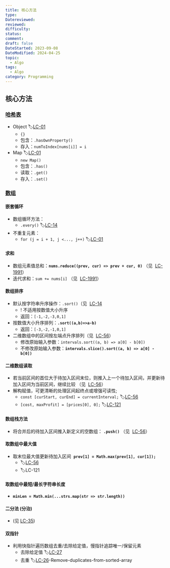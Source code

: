 ```yaml
---
title: 核心方法
type: 
Datereviewed: 
reviewed: 
difficulty: 
status: 
comment: 
draft: false
DateStarted: 2023-09-08
DateModified: 2024-04-25
topic:
  - Algo
tags:
  - Algo
category: Programming
---
```


## 核心方法

### [哈希表](Hash-Table)

- Object 🏷️[LC-01](1.两数之和-Two-Sums)
  - `{}`
  - 包含：`.hasOwnProperty()`
  - 存入：`numToIndex[nums[i]] = i`
- Map 🏷️[LC-01](1.两数之和-Two-Sums)
  - `new Map()`
  - 包含：`.has()`
  - 读取：`.get()`
  - 存入：`.set()`

### [数组](Array)

#### 嵌套循环

- 数组循环方法：
  - `.every()` 🏷️[LC-14](14.最长公共前缀-Longest-Common-Prefix)
- 不重复元素：
  - `for (j = i + 1, j <..., j++)` 🏷️[LC-01](1.两数之和-Two-Sums)

#### 求和

- 数组元素值总和：**`nums.reduce((prev, cur) => prev + cur, 0)`** （见  [LC-1991](1991.-找到数组的中间位置-Find-Pivot-Index)）
- 迭代求和：`sum += nums[i]` （见  [LC-1991](1991.-找到数组的中间位置-Find-Pivot-Index)）

#### 数组排序

- 默认按字符串升序操作：`.sort()`（见  [LC-14](14.最长公共前缀-Longest-Common-Prefix)
  - ! 不适用按数值大小升序
  - 返回：`[-1,-2,-3,0,1]`
- 按数值大小升序排列：**`.sort((a,b)=>a-b)`**
  - 返回：`[-3,-2,-1,0,1]`
- 二维数组中的区间按左端点升序排列（见  [LC-56](56.合并区间-Merge-Intervals)）
  - 修改原始输入参数：`intervals.sort((a, b) => a[0] - b[0])`
  - 不修改原始输入参数：**`intervals.slice().sort((a, b) => a[0] - b[0])`**

#### 二维数组读取

- 若当前区间的首位大于待加入区间末位，则推入上一个待加入区间，并更新待加入区间为当前区间，继续比较 （见  [LC-56](56.合并区间-Merge-Intervals)）
- 解构赋值，可更清晰的处理区间起终点或增强可读性;
  - `const [curStart, curEnd] = currentInterval;` 🏷️[LC-56](56.合并区间-Merge-Intervals)
  - `[cost, maxProfit] = [prices[0], 0];` 🏷️[LC-121](121.买卖股票最佳时机-best-time-to-buy-and-sell-stock)

#### 数组栈方法

- 将合并后的待加入区间推入新定义的空数组： **`.push()`** （见  [LC-56](56.合并区间-Merge-Intervals)）

#### 取数组中最大值

- 取末位最大值更新待加入区间  **`prev[1] = Math.max(prev[1], cur[1]);`**
  - 🏷️[LC-56](56.合并区间-Merge-Intervals)
  - 🏷️LC-121

#### 取数组中最短/最长字符串长度

- **`minLen = Math.min(...strs.map(str => str.length))`**

#### 二分法 (分治)

- (见 [LC-35](LC-35))

#### 双指针

- 利用快指针遍历数组去重/去除给定值，慢指针追踪唯一/保留元素
  - 去除给定值 🏷️[LC-27](27.移除元素-Remove-Element)
  - 去重 🏷️[LC-26](26.去除重复元素)-Remove-duplicates-from-sorted-array
